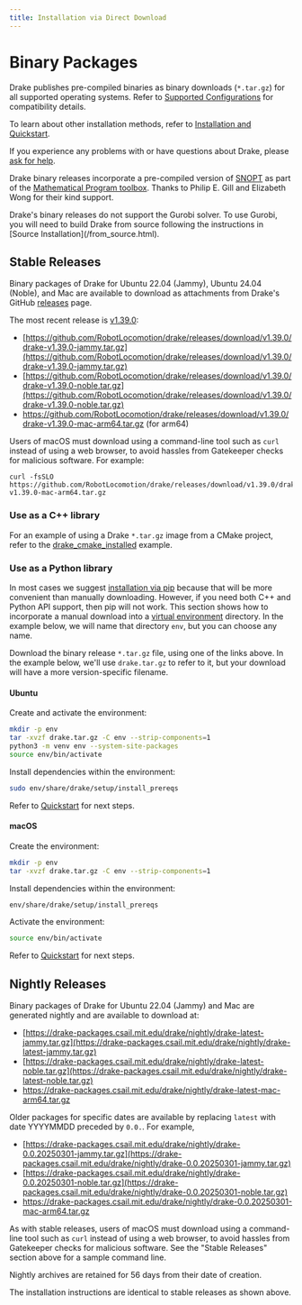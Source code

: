 ```yaml
---
title: Installation via Direct Download
---
```


# Binary Packages

Drake publishes pre-compiled binaries as binary downloads (``*.tar.gz``)
for all supported operating systems.  Refer to
[Supported Configurations](/installation.html#supported-configurations)
for compatibility details.

To learn about other installation methods, refer to
[Installation and Quickstart](/installation.html).

If you experience any problems with or have questions about Drake, please
[ask for help](/getting_help.html).

Drake binary releases incorporate a pre-compiled version of
[SNOPT](https://ccom.ucsd.edu/~optimizers/solvers/snopt/) as part of the
[Mathematical Program toolbox](https://drake.mit.edu/doxygen_cxx/group__solvers.html).
Thanks to Philip E. Gill and Elizabeth Wong for their kind support.

<div class="note" markdown="1">
Drake's binary releases do not support the Gurobi solver. To use
Gurobi, you will need to build Drake from source following the instructions in
[Source Installation](/from_source.html).
</div>

## Stable Releases

Binary packages of Drake for Ubuntu 22.04 (Jammy), Ubuntu 24.04 (Noble), and
Mac are available to download as attachments from Drake's GitHub
[releases](https://github.com/RobotLocomotion/drake/releases) page.

The most recent release is
[v1.39.0](https://github.com/RobotLocomotion/drake/releases/tag/v1.39.0):

* [https://github.com/RobotLocomotion/drake/releases/download/v1.39.0/drake-v1.39.0-jammy.tar.gz](https://github.com/RobotLocomotion/drake/releases/download/v1.39.0/drake-v1.39.0-jammy.tar.gz)
* [https://github.com/RobotLocomotion/drake/releases/download/v1.39.0/drake-v1.39.0-noble.tar.gz](https://github.com/RobotLocomotion/drake/releases/download/v1.39.0/drake-v1.39.0-noble.tar.gz)
* https://github.com/RobotLocomotion/drake/releases/download/v1.39.0/drake-v1.39.0-mac-arm64.tar.gz (for arm64)

Users of macOS must download using a command-line tool such as ``curl`` instead
of using a web browser, to avoid hassles from Gatekeeper checks for malicious
software. For example:

```
curl -fsSLO https://github.com/RobotLocomotion/drake/releases/download/v1.39.0/drake-v1.39.0-mac-arm64.tar.gz
```

### Use as a C++ library

For an example of using a Drake ``*.tar.gz`` image from a CMake project, refer
to the
[drake_cmake_installed](https://github.com/RobotLocomotion/drake-external-examples/tree/main/drake_cmake_installed)
example.

### Use as a Python library

In most cases we suggest [installation via pip](/pip.html) because that
will be more convenient than manually downloading.  However, if you need both
C++ and Python API support, then pip will not work.  This section shows
how to incorporate a manual download into a
[virtual environment](https://packaging.python.org/guides/installing-using-pip-and-virtual-environments/#creating-a-virtual-environment)
directory.  In the example below, we will name that directory ``env``, but you
can choose any name.

Download the binary release ``*.tar.gz`` file, using one of the links above.
In the example below, we'll use ``drake.tar.gz`` to refer to it, but your
download will have a more version-specific filename.

#### Ubuntu

Create and activate the environment:

```bash
mkdir -p env
tar -xvzf drake.tar.gz -C env --strip-components=1
python3 -m venv env --system-site-packages
source env/bin/activate
```

Install dependencies within the environment:

```bash
sudo env/share/drake/setup/install_prereqs
```

Refer to [Quickstart](/installation.html#quickstart) for next steps.

#### macOS

Create the environment:

```bash
mkdir -p env
tar -xvzf drake.tar.gz -C env --strip-components=1
```

Install dependencies within the environment:

```bash
env/share/drake/setup/install_prereqs
```

Activate the environment:

```bash
source env/bin/activate
```

Refer to [Quickstart](/installation.html#quickstart) for next steps.

## Nightly Releases

Binary packages of Drake for Ubuntu 22.04 (Jammy) and
Mac are generated nightly and are available to download at:

* [https://drake-packages.csail.mit.edu/drake/nightly/drake-latest-jammy.tar.gz](https://drake-packages.csail.mit.edu/drake/nightly/drake-latest-jammy.tar.gz)
* [https://drake-packages.csail.mit.edu/drake/nightly/drake-latest-noble.tar.gz](https://drake-packages.csail.mit.edu/drake/nightly/drake-latest-noble.tar.gz)
* https://drake-packages.csail.mit.edu/drake/nightly/drake-latest-mac-arm64.tar.gz

Older packages for specific dates are available by replacing ``latest``
with date YYYYMMDD preceded by ``0.0.``. For example,

* [https://drake-packages.csail.mit.edu/drake/nightly/drake-0.0.20250301-jammy.tar.gz](https://drake-packages.csail.mit.edu/drake/nightly/drake-0.0.20250301-jammy.tar.gz)
* [https://drake-packages.csail.mit.edu/drake/nightly/drake-0.0.20250301-noble.tar.gz](https://drake-packages.csail.mit.edu/drake/nightly/drake-0.0.20250301-noble.tar.gz)
* https://drake-packages.csail.mit.edu/drake/nightly/drake-0.0.20250301-mac-arm64.tar.gz

As with stable releases, users of macOS must download using a command-line tool
such as ``curl`` instead of using a web browser, to avoid hassles from
Gatekeeper checks for malicious software.
See the "Stable Releases" section above for a sample command line.

Nightly archives are retained for 56 days from their date of creation.

The installation instructions are identical to stable releases as shown above.
